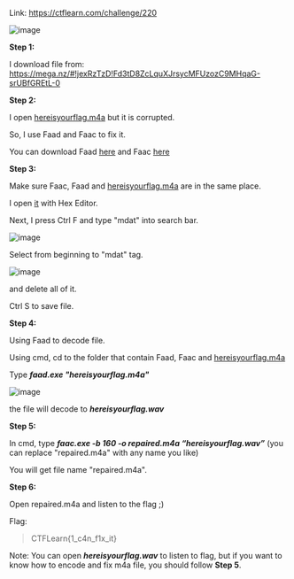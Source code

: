 Link: https://ctflearn.com/challenge/220


![image](https://user-images.githubusercontent.com/94149390/174475412-33f2c08e-60a2-411d-b828-a1741199f5f7.png)

**Step 1:** 

I download file from: https://mega.nz/#!jexRzTzD!Fd3tD8ZcLquXJrsycMFUzozC9MHqaG-srUBfGREtL-0

**Step 2:**

I open [hereisyourflag.m4a](https://github.com/kietbl/Research/blob/main/Music%20To%20My%20Ears/hereisyourflag.m4a) but it is corrupted.

So, I use Faad and Faac to fix it.

You can download Faad [here](https://rarewares.org/aac-decoders.php) and Faac [here](https://rarewares.org/aac-encoders.php)

**Step 3:**

Make sure Faac, Faad and [hereisyourflag.m4a](https://github.com/kietbl/Research/blob/main/Music%20To%20My%20Ears/hereisyourflag.m4a) are in the same place.

I open [it](https://github.com/kietbl/Research/blob/main/Music%20To%20My%20Ears/hereisyourflag.m4a) with Hex Editor.

Next, I press Ctrl F and type "mdat" into search bar.

![image](https://user-images.githubusercontent.com/94149390/174476280-6f0a5e0e-2dab-42fa-9ce7-8a8449f85f9d.png)

Select from beginning to "mdat" tag.

![image](https://user-images.githubusercontent.com/94149390/174476556-308c4631-e516-41ee-a39c-1106a6380d82.png)

and delete all of it.

Ctrl S to save file.

**Step 4:**

Using Faad to decode file.

Using cmd, cd to the folder that contain Faad, Faac and [hereisyourflag.m4a](https://github.com/kietbl/Research/blob/main/Music%20To%20My%20Ears/hereisyourflag.m4a)

Type ***faad.exe "hereisyourflag.m4a"***

![image](https://user-images.githubusercontent.com/94149390/174476741-fa505095-7f65-4869-a282-71e0ae5caf79.png)

the file will decode to ***hereisyourflag.wav***

**Step 5:**

In cmd, type ***faac.exe -b 160 -o repaired.m4a “hereisyourflag.wav”*** (you can replace "repaired.m4a" with any name you like)

You will get file name "repaired.m4a".

**Step 6:**

Open repaired.m4a and listen to the flag ;)

Flag: 
>CTFLearn{1_c4n_f1x_it}

Note: You can open ***hereisyourflag.wav*** to listen to flag, but if you want to know how to encode and fix m4a file, you should follow **Step 5**. 

